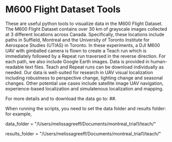 # M600 Flight Dataset Tools

These are useful python tools to visualize data in the M600 Flight Dataset. The M600 Flight Dataset contains over 30 km of grayscale images collected at 3 different locations across Canada. Specifically, these locations include paths in Suffield, Montreal and the University of Toronto Institute for Aerospace Studies (UTIAS) in Toronto. In these experiments, a DJI M600 UAV with gimballed camera is flown to create a Teach run which is immediately followed by a Repeat run traversed in the reverse direction. For each path, we also include Google Earth images. Data is provided in human-readable text files. Teach and Repeat runs can be download individually as needed. Our data is well-suited for research in UAV visual localization including robustness to perspective change, lighting change and seasonal changes. Other potential use cases include satellite image UAV navigation, experience-based localization and simulatenous localization and mapping.

For more details and to download the data go to: ##.

When running the scripts, you need to set the data folder and results folder: for example,

data_folder = "/Users/melissagreeff/Documents/montreal_trial1/teach/"

results_folder =  "/Users/melissagreeff/Documents/montreal_trial1/teach/"

